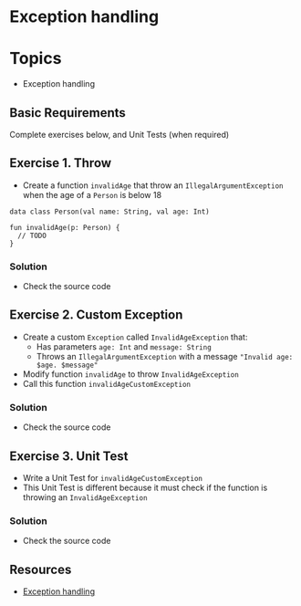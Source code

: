 
# Exception handling

# Topics
- Exception handling

## Basic Requirements

Complete exercises below, and Unit Tests (when required)

## Exercise 1. Throw

- Create a function `invalidAge` that throw an `IllegalArgumentException` when the age of a `Person` is below 18

```
data class Person(val name: String, val age: Int)

fun invalidAge(p: Person) {
  // TODO
}
```

### Solution

- Check the source code

## Exercise 2. Custom Exception

- Create a custom `Exception` called `InvalidAgeException` that:
  - Has parameters `age: Int` and `message: String`
  - Throws an `IllegalArgumentException` with a message `"Invalid age: $age. $message"`
- Modify function `invalidAge` to throw `InvalidAgeException`
- Call this function `invalidAgeCustomException`

### Solution

- Check the source code

## Exercise 3. Unit Test

- Write a Unit Test for `invalidAgeCustomException`
- This Unit Test is different because it must check if the function is throwing an `InvalidAgeException`

### Solution

- Check the source code

## Resources

- [Exception handling](https://www.baeldung.com/kotlin/exception-handling)
